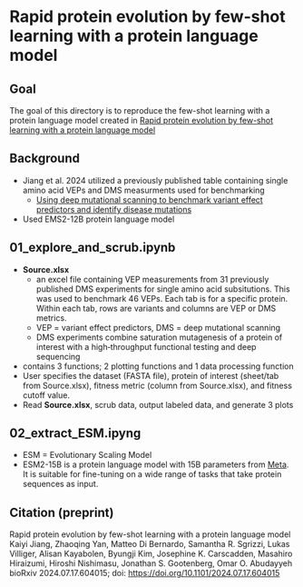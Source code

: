 # Rapid protein evolution by few-shot learning with a protein language model
## Goal
The goal of this directory is to reproduce the few-shot learning with a protein language model created in [Rapid protein evolution by few-shot learning with a protein language model](https://doi.org/10.1101/2024.07.17.604015)
## Background
- Jiang et al. 2024 utilized a previously published table containing single amino acid VEPs and DMS measurments used for benchmarking
  - [Using deep mutational scanning to benchmark variant effect predictors and identify disease mutations](https://doi.org/10.15252/msb.20199380)
- Used EMS2-12B protein language model
## 01_explore_and_scrub.ipynb
- **Source.xlsx**
  - an excel file containing VEP measurements from 31 previously published DMS experiments for single amino acid subsitutions. This was used to benchmark 46 VEPs. Each tab is for a specific protein. Within each tab, rows are variants and columns are VEP or DMS metrics.
  - VEP = variant effect predictors, DMS = deep mutational scanning
  - DMS experiments combine saturation mutagenesis of a protein of interest with a high‐throughput functional testing and deep sequencing
- contains 3 functions; 2 plotting functions and 1 data processing function
 - User specifies the dataset (FASTA file), protein of interest (sheet/tab from Source.xlsx), fitness metric (column from Source.xlsx), and fitness cutoff value.
- Read **Source.xlsx**, scrub data, output labeled data, and generate 3 plots
## 02_extract_ESM.ipyng
- ESM = Evolutionary Scaling Model
- ESM2-15B is a protein language model with 15B parameters from [Meta](https://huggingface.co/facebook/esm2_t48_15B_UR50D). It is suitable for fine-tuning on a wide range of tasks that take protein sequences as input.
## Citation (preprint)
Rapid protein evolution by few-shot learning with a protein language model
Kaiyi Jiang, Zhaoqing Yan, Matteo Di Bernardo, Samantha R. Sgrizzi, Lukas Villiger, Alisan Kayabolen, Byungji Kim, Josephine K. Carscadden, Masahiro Hiraizumi, Hiroshi Nishimasu, Jonathan S. Gootenberg, Omar O. Abudayyeh
bioRxiv 2024.07.17.604015; doi: https://doi.org/10.1101/2024.07.17.604015
